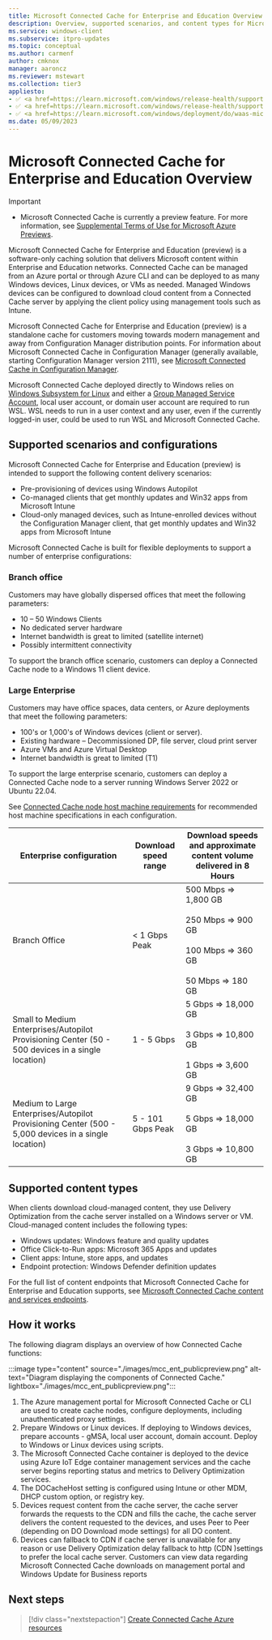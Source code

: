 ```yaml
---
title: Microsoft Connected Cache for Enterprise and Education Overview
description: Overview, supported scenarios, and content types for Microsoft Connected Cache for Enterprise and Education.
ms.service: windows-client
ms.subservice: itpro-updates
ms.topic: conceptual
ms.author: carmenf
author: cmknox
manager: aaroncz
ms.reviewer: mstewart
ms.collection: tier3
appliesto: 
- ✅ <a href=https://learn.microsoft.com/windows/release-health/supported-versions-windows-client target=_blank>Windows 11</a>
- ✅ <a href=https://learn.microsoft.com/windows/release-health/supported-versions-windows-client target=_blank>Windows 10</a>
- ✅ <a href=https://learn.microsoft.com/windows/deployment/do/waas-microsoft-connected-cache target=_blank>Microsoft Connected Cache for Enterprise and Education</a>	
ms.date: 05/09/2023
---
```


# Microsoft Connected Cache for Enterprise and Education Overview

> [!IMPORTANT]
> - Microsoft Connected Cache is currently a preview feature. For more information, see [Supplemental Terms of Use for Microsoft Azure Previews](https://azure.microsoft.com/support/legal/preview-supplemental-terms/).

Microsoft Connected Cache for Enterprise and Education (preview) is a software-only caching solution that delivers Microsoft content within Enterprise and Education networks. Connected Cache can be managed from an Azure portal or through Azure CLI and can be deployed to as many Windows devices, Linux devices, or VMs as needed. Managed Windows devices can be configured to download cloud content from a Connected Cache server by applying the client policy using management tools such as Intune.

Microsoft Connected Cache for Enterprise and Education (preview) is a standalone cache for customers moving towards modern management and away from Configuration Manager distribution points. For information about Microsoft Connected Cache in Configuration Manager (generally available, starting Configuration Manager version 2111), see [Microsoft Connected Cache in Configuration Manager](/configmgr/core/plan-design/hierarchy/microsoft-connected-cache).

Microsoft Connected Cache deployed directly to Windows relies on [Windows Subsystem for Linux](/windows/wsl/about) and either a [Group Managed Service Account](/windows-server/identity/ad-ds/manage/group-managed-service-accounts/group-managed-service-accounts/getting-started-with-group-managed-service-accounts), local user account, or domain user account are required to run WSL. WSL needs to run in a user context and any user, even if the currently logged-in user, could be used to run WSL and Microsoft Connected Cache.

## Supported scenarios and configurations

Microsoft Connected Cache for Enterprise and Education (preview) is intended to support the following content delivery scenarios:

- Pre-provisioning of devices using Windows Autopilot
- Co-managed clients that get monthly updates and Win32 apps from Microsoft Intune
- Cloud-only managed devices, such as Intune-enrolled devices without the Configuration Manager client, that get monthly updates and Win32 apps from Microsoft Intune

Microsoft Connected Cache is built for flexible deployments to support a number of enterprise configurations:

### Branch office

Customers may have globally dispersed offices that meet the following parameters:

- 10 – 50 Windows Clients
- No dedicated server hardware
- Internet bandwidth is great to limited (satellite internet)
- Possibly intermittent connectivity

To support the branch office scenario, customers can deploy a Connected Cache node to a Windows 11 client device.

### Large Enterprise

Customers may have office spaces, data centers, or Azure deployments that meet the following parameters:  

- 100's or 1,000's of Windows devices (client or server).
- Existing hardware – Decommissioned DP, file server, cloud print server
- Azure VMs and Azure Virtual Desktop
- Internet bandwidth is great to limited (T1)

To support the large enterprise scenario, customers can deploy a Connected Cache node to a server running Windows Server 2022 or Ubuntu 22.04.

See [Connected Cache node host machine requirements](mcc-ent-prerequisites.md) for recommended host machine specifications in each configuration.

| Enterprise configuration | Download speed range | Download speeds and approximate content volume delivered in 8 Hours |
|---|---|---|
|Branch Office|< 1 Gbps Peak| 500 Mbps => 1,800 GB </br></br> 250 Mbps => 900 GB </br></br> 100 Mbps => 360 GB </br></br> 50 Mbps => 180 GB|
|Small to Medium Enterprises/Autopilot Provisioning Center (50 - 500 devices in a single location) |1 - 5 Gbps| 5 Gbps => 18,000 GB </br></br>3 Gbps => 10,800 GB </br></br>1 Gbps => 3,600 GB|
|Medium to Large Enterprises/Autopilot Provisioning Center (500 - 5,000 devices in a single location) |5 - 101 Gbps Peak|   9 Gbps => 32,400 GB </br></br> 5 Gbps => 18,000 GB </br></br>3 Gbps => 10,800 GB|

## Supported content types
When clients download cloud-managed content, they use Delivery Optimization from the cache server installed on a Windows server or VM. Cloud-managed content includes the following types:

- Windows updates: Windows feature and quality updates
- Office Click-to-Run apps: Microsoft 365 Apps and updates
- Client apps: Intune, store apps, and updates
- Endpoint protection: Windows Defender definition updates

For the full list of content endpoints that Microsoft Connected Cache for Enterprise and Education supports, see [Microsoft Connected Cache content and services endpoints](delivery-optimization-endpoints.md).

## How it works

The following diagram displays an overview of how Connected Cache functions:

:::image type="content" source="./images/mcc_ent_publicpreview.png" alt-text="Diagram displaying the components of Connected Cache." lightbox="./images/mcc_ent_publicpreview.png":::

1. The Azure management portal for Microsoft Connected Cache or CLI are used to create cache nodes, configure deployments, including unauthenticated proxy settings.
1. Prepare Windows or Linux devices. If deploying to Windows devices, prepare accounts - gMSA, local user account, domain account. Deploy to Windows or Linux devices using scripts.
1. The Microsoft Connected Cache container is deployed to the device using Azure IoT Edge container management services and the cache server begins reporting status and metrics to Delivery Optimization services.
1. The DOCacheHost setting is configured using Intune or other MDM, DHCP custom option, or registry key.
1. Devices request content from the cache server, the cache server forwards the requests to the CDN and fills the cache, the cache server delivers the content requested to the devices, and uses Peer to Peer (depending on DO Download mode settings) for all DO content. 
1. Devices can fallback to CDN if cache server is unavailable for any reason or use Delivery Optimization delay fallback to http (CDN )settings to prefer the local cache server.
Customers can view data regarding Microsoft Connected Cache downloads on management portal and Windows Update for Business reports

## Next steps

>[!div class="nextstepaction"]
>[Create Connected Cache Azure resources](mcc-ent-create-resource-and-cache.md)